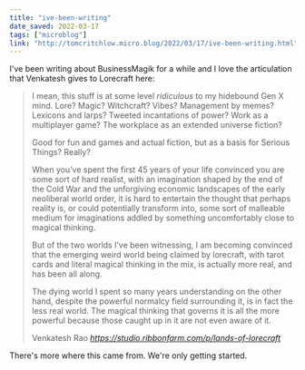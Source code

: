 ```yaml
---
title: "ive-been-writing"
date_saved: 2022-03-17
tags: ["microblog"]
link: "http://tomcritchlow.micro.blog/2022/03/17/ive-been-writing.html"
---
```

I've been writing about BusinessMagik for a while and I love the articulation that Venkatesh gives to Lorecraft here:

<blockquote class="quoteback" darkmode="" data-title="Lands%20of%20Lorecraft" data-author="Venkatesh Rao" cite="https://studio.ribbonfarm.com/p/lands-of-lorecraft">
<p>I mean, this stuff is at some level <em>ridiculous </em>to my hidebound Gen X mind. Lore? Magic? Witchcraft? Vibes? Management by memes? Lexicons and larps? Tweeted incantations of power? Work as a multiplayer game? The workplace as an extended universe fiction?</p><p>Good for fun and games and actual fiction, but as a basis for Serious Things? Really?</p><p>When you’ve spent the first 45 years of your life convinced you are some sort of hard realist, with an imagination shaped by the end of the Cold War and the unforgiving economic landscapes of the early neoliberal world order, it is hard to entertain the thought that perhaps reality is, or could potentially transform into, some sort of malleable medium for imaginations addled by something uncomfortably close to magical thinking.</p><p>But of the two worlds I’ve been witnessing, I am becoming convinced that the emerging weird world being claimed by lorecraft, with tarot cards and literal magical thinking in the mix, is actually more real, and has been all along. </p><p>The dying world I spent so many years understanding on the other hand, despite the powerful normalcy field surrounding it, is in fact the less real world. The magical thinking that governs it is all the more powerful because those caught up in it are not even aware of it.</p>
<footer>Venkatesh Rao <cite><a href="https://studio.ribbonfarm.com/p/lands-of-lorecraft">https://studio.ribbonfarm.com/p/lands-of-lorecraft</a></cite></footer>
</blockquote>
<script note="" src="https://cdn.jsdelivr.net/gh/Blogger-Peer-Review/quotebacks@1/quoteback.js"></script>

There's more where this came from. We're only getting started.
